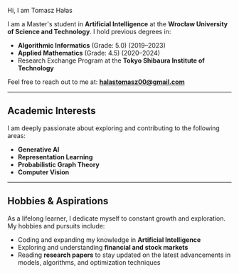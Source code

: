 Hi, I am Tomasz Hałas  

I am a Master's student in **Artificial Intelligence** at the **Wrocław University of Science and Technology**. I hold previous degrees in:  
- **Algorithmic Informatics** (Grade: 5.0) (2019–2023)  
- **Applied Mathematics** (Grade: 4.5) (2020–2024)  
- Research Exchange Program at the **Tokyo Shibaura Institute of Technology**  

Feel free to reach out to me at: **halastomasz00@gmail.com**  

---

## Academic Interests  
I am deeply passionate about exploring and contributing to the following areas:  
- **Generative AI**  
- **Representation Learning**  
- **Probabilistic Graph Theory**  
- **Computer Vision**  

---

## Hobbies & Aspirations  
As a lifelong learner, I dedicate myself to constant growth and exploration. My hobbies and pursuits include:  
- Coding and expanding my knowledge in **Artificial Intelligence**  
- Exploring and understanding **financial and stock markets**  
- Reading **research papers** to stay updated on the latest advancements in models, algorithms, and optimization techniques  
